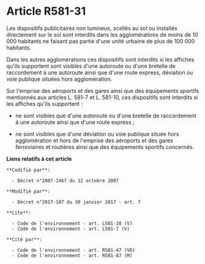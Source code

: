 # Article R581-31

Les dispositifs publicitaires non lumineux, scellés au sol ou installés directement sur le sol sont interdits dans les
agglomérations de moins de 10 000 habitants ne faisant pas partie d'une unité urbaine de plus de 100 000 habitants. 

Dans les autres agglomérations ces dispositifs sont interdits si les affiches qu'ils supportent sont visibles d'une autoroute
ou d'une bretelle de raccordement à une autoroute ainsi que d'une route express, déviation ou voie publique situées hors
agglomération. 

Sur l'emprise des aéroports et des gares ainsi que des équipements sportifs mentionnés aux articles L. 581-7 et L. 581-10,
ces dispositifs sont interdits si les affiches qu'ils supportent :

- ne sont visibles que d'une autoroute ou d'une bretelle de raccordement à une autoroute ainsi que d'une route express ;

- ne sont visibles que d'une déviation ou voie publique située hors agglomération et hors de l'emprise des aéroports et des
gares ferroviaires et routières ainsi que des équipements sportifs concernés.

**Liens relatifs à cet article**

	**Codifié par**:

	  - Décret n°2007-1467 du 12 octobre 2007

	**Modifié par**:

	  - Décret n°2017-107 du 30 janvier 2017 - art. 7

	**Cite**:

	  - Code de l'environnement - art. L581-10 (V)
	  - Code de l'environnement - art. L581-7 (V)

	**Cité par**:

	  - Code de l'environnement - art. R581-47 (VD)
	  - Code de l'environnement - art. R581-87 (M)
